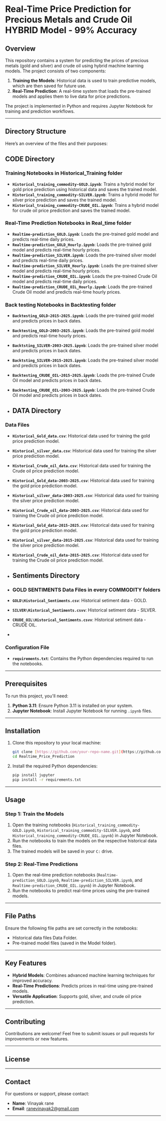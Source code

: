 
# **Real-Time Price Prediction for Precious Metals and Crude Oil HYBRID Model - 99% Accuracy**

## **Overview**
This repository contains a system for predicting the prices of precious metals (gold and silver) and crude oil using hybrid machine learning models. The project consists of two components:

1. **Training the Models**: Historical data is used to train predictive models, which are then saved for future use.
2. **Real-Time Prediction**: A real-time system that loads the pre-trained models and applies them to live data for price predictions.

The project is implemented in Python and requires Jupyter Notebook for training and prediction workflows.

---

## **Directory Structure**
Here’s an overview of the files and their purposes:


## **CODE Directory**


### **Training Notebooks in Historical_Training folder**
- **`Historical_training_commodity-GOLD.ipynb`**: Trains a hybrid model for gold price prediction using historical data and saves the trained model.
- **`Historical_training_commodity-SILVER.ipynb`**: Trains a hybrid model for silver price prediction and saves the trained model.
- **`Historical_training_commodity-CRUDE_OIL.ipynb`**: Trains a hybrid model for crude oil price prediction and saves the trained model.

### **Real-Time Prediction Notebooks in Real_time folder**
- **`Realtime-prediction_GOLD.ipynb`**: Loads the pre-trained gold model and predicts real-time daily prices.
- **`Realtime-prediction_GOLD_Hourly.ipynb`**: Loads the pre-trained gold model and predicts real-time hourly prices.
- **`Realtime-prediction_SILVER.ipynb`**: Loads the pre-trained silver model and predicts real-time daily prices.
- **`Realtime-prediction_SILVER_Hourly.ipynb`**: Loads the pre-trained silver model and predicts real-time hourly prices.
- **`Realtime-prediction_CRUDE_OIL.ipynb`**: Loads the pre-trained Crude Oil model and predicts real-time daily prices.
- **`Realtime-prediction_CRUDE_OIL_Hourly.ipynb`**: Loads the pre-trained Crude Oil model and predicts real-time hourly prices.

### **Back testing Notebooks in Backtesting folder**
- **`Backtesting_GOLD-2015-2025.ipynb`**: Loads the pre-trained gold model and predicts  prices in back dates.
- **`Backtesting_GOLD-2003-2025.ipynb`**: Loads the pre-trained gold model and predicts real-time hourly prices.
- **`Backtsting_SILVER-2003-2025.ipynb`**: Loads the pre-trained silver  model and predicts  prices in back dates.
- **`Backtsting_SILVER-2015-2025.ipynb`**: Loads the pre-trained silver  model and predicts  prices in back dates.
- **`Backtesting_CRUDE_OIL-2015-2025.ipynb`**: Loads the pre-trained Crude Oil  model and predicts  prices in back dates.
- **`Backtesting_CRUDE_OIL-2003-2025.ipynb`**: Loads the pre-trained Crude Oil model and predicts  prices in back dates.

- ## **DATA Directory**
### **Data Files**
- **`Historical_Gold_data.csv`**: Historical data used for training the gold price prediction model.
- **`Historical_silver_data.csv`**: Historical data used for training the silver price prediction model.
- **`Historical_Crude_oil_data.csv`**: Historical data used for training the Crude oil price prediction model.
- **`Historical_Gold_data-2003-2025.csv`**: Historical data used for training the gold price prediction model.
- **`Historical_silver_data-2003-2025.csv`**: Historical data used for training the silver price prediction model.
- **`Historical_Crude_oil_data-2003-2025.csv`**: Historical data used for training the Crude oil price prediction model.
- **`Historical_Gold_data-2015-2025.csv`**: Historical data used for training the gold price prediction model.
- **`Historical_silver_data-2015-2025.csv`**: Historical data used for training the silver price prediction model.
- **`Historical_Crude_oil_data-2015-2025.csv`**: Historical data used for training the Crude oil price prediction model.

-  ## **Sentiments Directory**
-  ### **GOLD SENTIMENTS Data Files in every COMMODITY folders**
- **`GOLD\Historical_Sentiments.csv`**: Historical setiment data - GOLD.
- **`SILVER\Historical_Sentiments.csvv`**: Historical setiment data - SILVER.
- **`CRUDE_OIL\Historical_Sentiments.csvv`**:  Historical setiment data - CRUDE OIL.

- 
### **Configuration File**
- **`requirements.txt`**: Contains the Python dependencies required to run the notebooks.

---

## **Prerequisites**
To run this project, you'll need:
1. **Python 3.11**: Ensure Python 3.11 is installed on your system.
2. **Jupyter Notebook**: Install Jupyter Notebook for running `.ipynb` files.

---

## **Installation**
1. Clone this repository to your local machine:
   ```bash
   git clone [https://github.com/your-repo-name.git](https://github.com/kayaniv105105/Realtime_Price_Prediction.git)
   cd Realtime_Price_Prediction
   ```
2. Install the required Python dependencies:
   ```bash
   pip install jupyter
   pip install -r requirements.txt
   ```

---

## **Usage**
### **Step 1: Train the Models**
1. Open the training notebooks (`Historical_training_commodity-GOLD.ipynb`, `Historical_training_commodity-SILVER.ipynb`, and `Historical_training_commodity-CRUDE_OIL.ipynb`) in Jupyter Notebook.
2. Run the notebooks to train the models on the respective historical data files.
3. The trained models will be saved in your `C:` drive.

### **Step 2: Real-Time Predictions**
1. Open the real-time prediction notebooks (`Realtime-prediction_GOLD.ipynb`, `Realtime-prediction_SILVER.ipynb`, and `Realtime-prediction_CRUDE_OIL.ipynb`) in Jupyter Notebook.
2. Run the notebooks to predict real-time prices using the pre-trained models.

---

## **File Paths**
Ensure the following file paths are set correctly in the notebooks:
- Historical data files Data Folder.
- Pre-trained model files (saved in the Model folder).

---

## **Key Features**
- **Hybrid Models**: Combines advanced machine learning techniques for improved accuracy.
- **Real-Time Predictions**: Predicts prices in real-time using pre-trained models.
- **Versatile Application**: Supports gold, silver, and crude oil price prediction.

---

## **Contributing**
Contributions are welcome! Feel free to submit issues or pull requests for improvements or new features.

---

## **License**


---

## **Contact**
For questions or support, please contact:  
- **Name**: Vinayak rane
- **Email**: ranevinayak2@gmail.com

--- 
